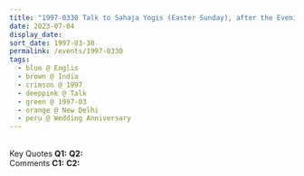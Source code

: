 ```yaml
---
title: "1997-0330 Talk to Sahaja Yogis (Easter Sunday), after the Evening Program, 50th Wedding Anniversary Celebration, Sahaj Temple, New Delhi, India"
date: 2023-07-04
display_date: 
sort_date: 1997-03-30
permalink: /events/1997-0330
tags:
  - blue @ Englis
  - brown @ India
  - crimson @ 1997
  - deeppink @ Talk
  - green @ 1997-03
  - orange @ New Delhi
  - peru @ Wedding Anniversary
---
```


<br>

<wave-list>
  <list-title color="DarkSeaGreen" width="55">Key Quotes</list-title>
  <list-item color="BlanchedAlmond" width="280"><b>Q1:</b> <i></i></list-item>
  <list-item color="Lavender" width="280"><b>Q2:</b> <i></i></list-item>
</wave-list>

<br>

<wave-list>
  <list-title color="DarkSeaGreen" width="55">Comments</list-title>
  <list-item color="BlanchedAlmond" width="280"><b>C1:</b> <i></i></list-item>
  <list-item color="Lavender" width="280"><b>C2:</b> <i></i></list-item>
</wave-list>